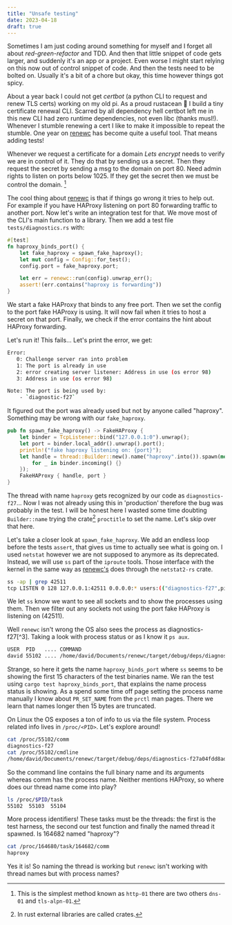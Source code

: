 ```yaml
---
title: "Unsafe testing"
date: 2023-04-18
draft: true
---
```


Sometimes I am just coding around something for myself and I forget all about *red-green-refactor* and TDD. And then that little snippet of code gets larger, and suddenly it's an app or a project. Even worse I might start relying on this now out of control snippet of code. And then the tests need to be bolted on. Usually it's a bit of a chore but okay, this time however things got spicy.

About a year back I could not get *certbot* (a python CLI to request and renew TLS certs) working on my old pi. As a proud rustacean 🦀 I build a tiny certificate renewal CLI. Scarred by all dependency hell certbot left me in this new CLI had zero runtime dependencies, not even libc (thanks musl!). Whenever I stumble renewing a cert I like to make it impossible to repeat the stumble. One year on [renewc](davidsk.dev/renewc) has become quite a useful tool. That means adding tests! 

Whenever we request a certificate for a domain *Lets encrypt* needs to verify we are in control of it. They do that by sending us a secret. Then they request the secret by sending a msg to the domain on port 80. Need admin rights to listen on ports below 1025. If they get the secret then we must be control the domain. [^1] 

The cool thing about [renewc](davidsk.dev/renewc) is that if things go wrong it tries to help out. For example if you have HAProxy listening on port 80 forwarding traffic to another port. Now let's write an integration test for that. We move most of the CLI's main function to a library. Then we add a test file `tests/diagnostics.rs` with:

```rust
#[test]
fn haproxy_binds_port() {
    let fake_haproxy = spawn_fake_haproxy();
    let mut config = Config::for_test();
    config.port = fake_haproxy.port;

    let err = renewc::run(config).unwrap_err();
    assert!(err.contains("haproxy is forwarding"))
}
```

We start a fake HAProxy that binds to any free port. Then we set the config to the port fake HAProxy is using. It will now fail when it tries to host a secret on that port. Finally, we check if the error contains the hint about HAProxy forwarding.

Let's run it! This fails... Let's print the error, we get: 

```bash
Error:
   0: Challenge server ran into problem
   1: The port is already in use
   2: error creating server listener: Address in use (os error 98)
   3: Address in use (os error 98)

Note: The port is being used by:
	- `diagnostic-f27`
```

It figured out the port was already used but not by anyone called "haproxy". Something may be wrong with our `fake_haproxy`. 

```rust
pub fn spawn_fake_haproxy() -> FakeHAProxy {
    let binder = TcpListener::bind("127.0.0.1:0").unwrap();
    let port = binder.local_addr().unwrap().port();
    println!("fake haproxy listening on: {port}");
    let handle = thread::Builder::new().name("haproxy".into()).spawn(move || {
        for _ in binder.incoming() {}
    });
    FakeHAProxy { handle, port }
}
```

The thread with name `haproxy` gets recognized by our code as `diagnostics-f27`... Now I was not already using this in 'production' therefore the bug was probably in the test. I will be honest here I wasted some time doubting `Builder::name` trying the crate[^2] `proctitle` to set the name. Let's skip over that here. 

Let's take a closer look at `spawn_fake_haproxy`. We add an endless loop before the tests `assert`, that gives us time to actually see what is going on. I used `netstat` however we are not supposed to anymore as its deprecated. Instead, we will use `ss` part of the `iproute` tools. Those interface with the kernel in the same way as [renewc's](davidsk.dev/renewc) does through the `netstat2-rs` crate. 

```bash
ss -ap | grep 42511
tcp LISTEN 0 128 127.0.0.1:42511 0.0.0.0:* users:(("diagnostics-f27",pid=55102,fd=6))
```

We let `ss` know we want to see all sockets and to show the processes using them. Then we filter out any sockets not using the port fake HAProxy is listening on (42511). 

Well `renewc` isn't wrong the OS also sees the process as diagnostics-f27[^3]. Taking a look with process status or as I know it `ps aux`. 

```bash
USER  PID   .... COMMAND
david 55102 .... /home/david/Documents/renewc/target/debug/deps/diagnostics-f27a04fdd8adb5f0 haproxy_binds_port
```

Strange, so here it gets the name `haproxy_binds_port` where `ss` seems to be showing the first 15 characters of the test binaries name. We ran the test using `cargo test haproxy_binds_port`, that explains the name process status is showing. As a spend some time off page setting the process name manually I know about `PR_SET_NAME` from the `prctl` man pages. There we learn that names longer then 15 bytes are truncated. 

On Linux the OS exposes a ton of info to us via the file system. Process related info lives in `/proc/<PID>`. Let's explore around!
```bash
cat /proc/55102/comm                                                                   ✔
diagnostics-f27
cat /proc/55102/cmdline
/home/david/Documents/renewc/target/debug/deps/diagnostics-f27a04fdd8adb5f0haproxy_binds_port
```

So the command line contains the full binary name and its arguments whereas comm has the process name. Neither mentions HAProxy, so where does our thread name come into play?

```bash
ls /proc/$PID/task
55102  55103  55104
```

More process identifiers! These tasks must be the threads: the first is the test harness, the second our test function and finally the named thread it spawned. Is 164682 named "haproxy"?

```bash
cat /proc/164680/task/164682/comm                                                       ✔
haproxy
```

Yes it is! So naming the thread is working but `renewc` isn't working with thread names but with process names?



[^1]: This is the simplest method known as `http-01` there are two others `dns-01` and `tls-alpn-01`.
[^2]: In rust external libraries are called crates.

